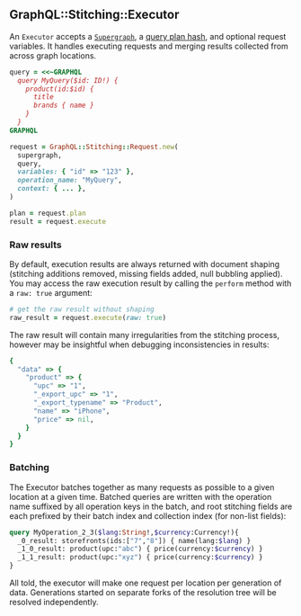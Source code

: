 ## GraphQL::Stitching::Executor

An `Executor` accepts a [`Supergraph`](./supergraph.md), a [query plan hash](./planner.md), and optional request variables. It handles executing requests and merging results collected from across graph locations.

```ruby
query = <<~GRAPHQL
  query MyQuery($id: ID!) {
    product(id:$id) {
      title
      brands { name }
    }
  }
GRAPHQL

request = GraphQL::Stitching::Request.new(
  supergraph,
  query,
  variables: { "id" => "123" },
  operation_name: "MyQuery",
  context: { ... },
)

plan = request.plan
result = request.execute
```

### Raw results

By default, execution results are always returned with document shaping (stitching additions removed, missing fields added, null bubbling applied). You may access the raw execution result by calling the `perform` method with a `raw: true` argument:

```ruby
# get the raw result without shaping
raw_result = request.execute(raw: true)
```

The raw result will contain many irregularities from the stitching process, however may be insightful when debugging inconsistencies in results:

```ruby
{
  "data" => {
    "product" => {
      "upc" => "1",
      "_export_upc" => "1",
      "_export_typename" => "Product",
      "name" => "iPhone",
      "price" => nil,
    }
  }
}
```

### Batching

The Executor batches together as many requests as possible to a given location at a given time. Batched queries are written with the operation name suffixed by all operation keys in the batch, and root stitching fields are each prefixed by their batch index and collection index (for non-list fields):

```graphql
query MyOperation_2_3($lang:String!,$currency:Currency!){
  _0_result: storefronts(ids:["7","8"]) { name(lang:$lang) }
  _1_0_result: product(upc:"abc") { price(currency:$currency) }
  _1_1_result: product(upc:"xyz") { price(currency:$currency) }
}
```

All told, the executor will make one request per location per generation of data. Generations started on separate forks of the resolution tree will be resolved independently.
